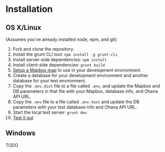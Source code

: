 # Installation

## OS X/Linux
(Assumes you've already installed node, npm, and git)

1. Fork and clone the repository.
2. Install the grunt CLI tool: `npm install -g grunt-cli`
3. Install server-side dependencies: `npm install`
4. Install client-side dependencies: `grunt build`
5. [Setup a Mapbox map](https://www.mapbox.com/help/creating-new-map/) to use in your development environment.
6. Create a database for your development environment and another database for your test environment.
7. Copy the `.env.dist` file to a file called `.env`, and update the Mapbox and DB parameters in that file with your Mapbox, database info, and Ohana API URL.
8. Copy the `.env` file to a file called `.env.test` and update the DB parameters with your test database info and Ohana API URL.
9. Start the local test server: `grunt dev`
10. [Test it out](http://localhost:3000)

## Windows
TODO

